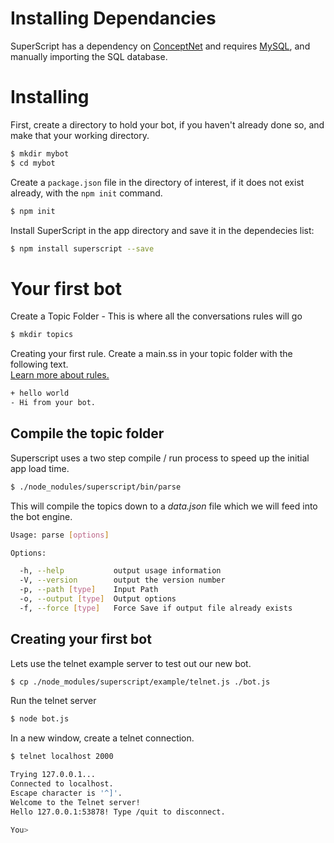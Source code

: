 
# Installing Dependancies

SuperScript has a dependency on <a href="https://github.com/silentrob/conceptnet">ConceptNet</a> and requires <a href="http://mysql.com">MySQL</a>, and manually importing the SQL database.


# Installing

First, create a directory to hold your bot, if you haven't already done so, and make that your working directory.
```sh
$ mkdir mybot
$ cd mybot
```

Create a `package.json` file in the directory of interest, if it does not exist already, with the `npm init` command.

```sh
$ npm init
```

Install SuperScript in the app directory and save it in the dependecies list:

```sh
$ npm install superscript --save
```

# Your first bot

Create a Topic Folder - This is where all the conversations rules will go

```sh
$ mkdir topics
```


Creating your first rule. Create a main.ss in your topic folder with the following text. <br/>[Learn more about rules.](/documentation/scripting)

```sh
+ hello world
- Hi from your bot.
```

## Compile the topic folder

Superscript uses a two step compile / run process to speed up the initial app load time.

```sh
$ ./node_nodules/superscript/bin/parse

```

This will compile the topics down to a *data.json* file which we will feed into the bot engine.


```sh
Usage: parse [options]

Options:

  -h, --help           output usage information
  -V, --version        output the version number
  -p, --path [type]    Input Path
  -o, --output [type]  Output options
  -f, --force [type]   Force Save if output file already exists

```

## Creating your first bot

Lets use the telnet example server to test out our new bot.

```sh
$ cp ./node_modules/superscript/example/telnet.js ./bot.js

```

Run the telnet server

```sh
$ node bot.js

```

In a new window, create a telnet connection.

```sh
$ telnet localhost 2000

Trying 127.0.0.1...
Connected to localhost.
Escape character is '^]'.
Welcome to the Telnet server!
Hello 127.0.0.1:53878! Type /quit to disconnect.

You>

```




<!-- <div class="doc-box doc-info">
Node modules installed with the `--save` option are added to the `dependencies` list in the `package.json` file.
Then using `npm install` in the app directory will automatically install modules in the dependecies list.
</div> -->